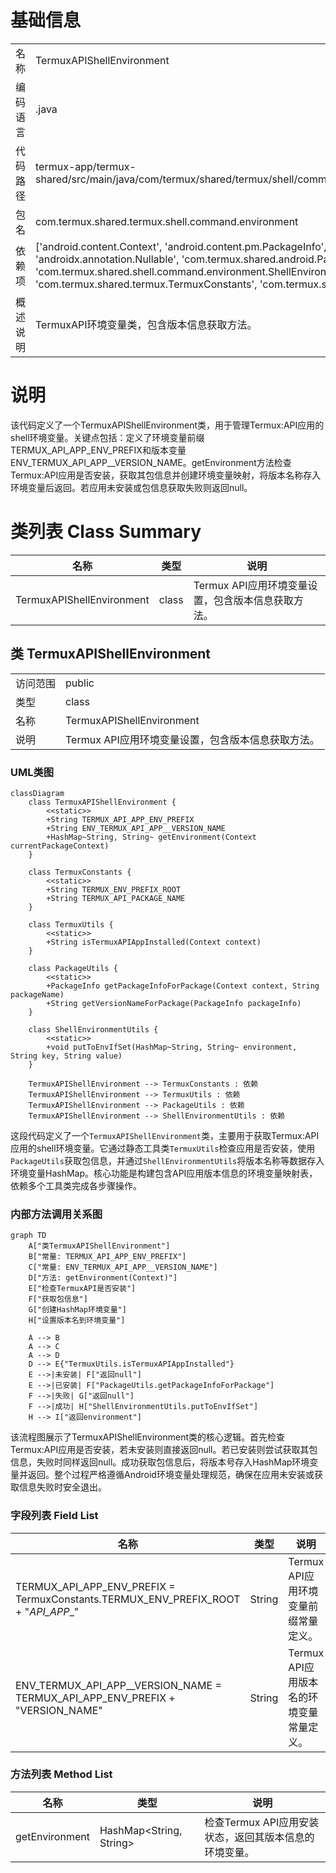 # 基础信息

|      |      |
|------|------|
| 名称 | TermuxAPIShellEnvironment |
| 编码语言 | .java |
| 代码路径 | termux-app/termux-shared/src/main/java/com/termux/shared/termux/shell/command/environment/TermuxAPIShellEnvironment.java |
| 包名 | com.termux.shared.termux.shell.command.environment |
| 依赖项 | ['android.content.Context', 'android.content.pm.PackageInfo', 'androidx.annotation.NonNull', 'androidx.annotation.Nullable', 'com.termux.shared.android.PackageUtils', 'com.termux.shared.shell.command.environment.ShellEnvironmentUtils', 'com.termux.shared.termux.TermuxConstants', 'com.termux.shared.termux.TermuxUtils', 'java.util.HashMap'] |
| 概述说明 | TermuxAPI环境变量类，包含版本信息获取方法。 |

# 说明

该代码定义了一个TermuxAPIShellEnvironment类，用于管理Termux:API应用的shell环境变量。关键点包括：定义了环境变量前缀TERMUX_API_APP_ENV_PREFIX和版本变量ENV_TERMUX_API_APP__VERSION_NAME。getEnvironment方法检查Termux:API应用是否安装，获取其包信息并创建环境变量映射，将版本名称存入环境变量后返回。若应用未安装或包信息获取失败则返回null。

# 类列表 Class Summary

| 名称   | 类型  | 说明 |
|-------|------|-------------|
| TermuxAPIShellEnvironment | class | Termux API应用环境变量设置，包含版本信息获取方法。 |



## 类 TermuxAPIShellEnvironment

|      |      |
|------|------|
| 访问范围 | public |
| 类型 | class |
| 名称 | TermuxAPIShellEnvironment |
| 说明 | Termux API应用环境变量设置，包含版本信息获取方法。 |


### UML类图

```mermaid
classDiagram
    class TermuxAPIShellEnvironment {
        <<static>>
        +String TERMUX_API_APP_ENV_PREFIX
        +String ENV_TERMUX_API_APP__VERSION_NAME
        +HashMap~String, String~ getEnvironment(Context currentPackageContext)
    }

    class TermuxConstants {
        <<static>>
        +String TERMUX_ENV_PREFIX_ROOT
        +String TERMUX_API_PACKAGE_NAME
    }

    class TermuxUtils {
        <<static>>
        +String isTermuxAPIAppInstalled(Context context)
    }

    class PackageUtils {
        <<static>>
        +PackageInfo getPackageInfoForPackage(Context context, String packageName)
        +String getVersionNameForPackage(PackageInfo packageInfo)
    }

    class ShellEnvironmentUtils {
        <<static>>
        +void putToEnvIfSet(HashMap~String, String~ environment, String key, String value)
    }

    TermuxAPIShellEnvironment --> TermuxConstants : 依赖
    TermuxAPIShellEnvironment --> TermuxUtils : 依赖
    TermuxAPIShellEnvironment --> PackageUtils : 依赖
    TermuxAPIShellEnvironment --> ShellEnvironmentUtils : 依赖
```

这段代码定义了一个`TermuxAPIShellEnvironment`类，主要用于获取Termux:API应用的shell环境变量。它通过静态工具类`TermuxUtils`检查应用是否安装，使用`PackageUtils`获取包信息，并通过`ShellEnvironmentUtils`将版本名称等数据存入环境变量HashMap。核心功能是构建包含API应用版本信息的环境变量映射表，依赖多个工具类完成各步骤操作。


### 内部方法调用关系图

```mermaid
graph TD
    A["类TermuxAPIShellEnvironment"]
    B["常量: TERMUX_API_APP_ENV_PREFIX"]
    C["常量: ENV_TERMUX_API_APP__VERSION_NAME"]
    D["方法: getEnvironment(Context)"]
    E["检查TermuxAPI是否安装"]
    F["获取包信息"]
    G["创建HashMap环境变量"]
    H["设置版本名到环境变量"]

    A --> B
    A --> C
    A --> D
    D --> E{"TermuxUtils.isTermuxAPIAppInstalled"}
    E -->|未安装| F["返回null"]
    E -->|已安装| F["PackageUtils.getPackageInfoForPackage"]
    F -->|失败| G["返回null"]
    F -->|成功| H["ShellEnvironmentUtils.putToEnvIfSet"]
    H --> I["返回environment"]
```

该流程图展示了TermuxAPIShellEnvironment类的核心逻辑。首先检查Termux:API应用是否安装，若未安装则直接返回null。若已安装则尝试获取其包信息，失败时同样返回null。成功获取包信息后，将版本号存入HashMap环境变量并返回。整个过程严格遵循Android环境变量处理规范，确保在应用未安装或获取信息失败时安全退出。

### 字段列表 Field List

| 名称  | 类型  | 说明 |
|-------|-------|------|
| TERMUX_API_APP_ENV_PREFIX = TermuxConstants.TERMUX_ENV_PREFIX_ROOT + "_API_APP__" | String | Termux API应用环境变量前缀常量定义。 |
| ENV_TERMUX_API_APP__VERSION_NAME = TERMUX_API_APP_ENV_PREFIX + "VERSION_NAME" | String | Termux API应用版本名的环境变量常量定义。 |

### 方法列表 Method List

| 名称  | 类型  | 说明 |
|-------|-------|------|
| getEnvironment | HashMap<String, String> | 检查Termux API应用安装状态，返回其版本信息的环境变量。 |




